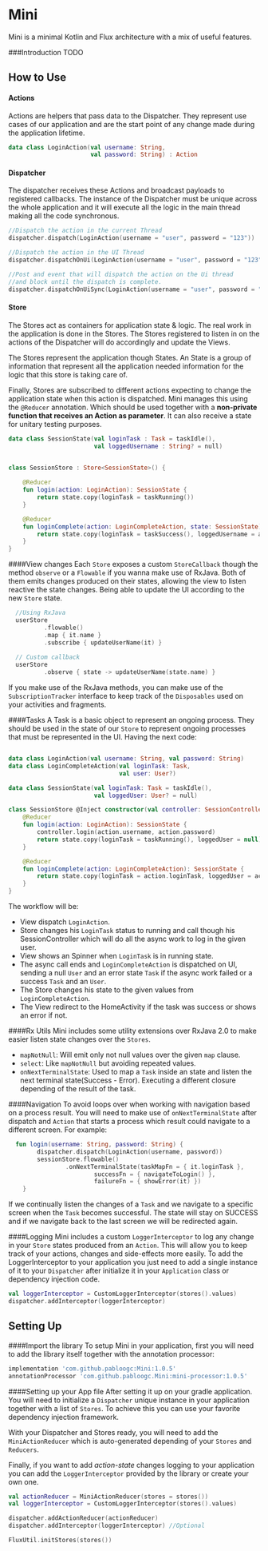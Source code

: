 # Mini
Mini is a minimal Kotlin and Flux architecture with a mix of useful features.

###Introduction
TODO
## How to Use
#### Actions
Actions are helpers that pass data to the Dispatcher. They represent use cases of our application and are the start point of any change made during the application lifetime.

```kotlin
data class LoginAction(val username: String,
                       val password: String) : Action
```

#### Dispatcher
The dispatcher receives these Actions and broadcast payloads to registered callbacks. The instance of the Dispatcher must be unique across the whole application and it will execute all the logic in the main thread making all the code synchronous.   

```kotlin
//Dispatch the action in the current Thread
dispatcher.dispatch(LoginAction(username = "user", password = "123"))

//Dispatch the action in the UI Thread
dispatcher.dispatchOnUi(LoginAction(username = "user", password = "123"))

//Post and event that will dispatch the action on the Ui thread 
//and block until the dispatch is complete.
dispatcher.dispatchOnUiSync(LoginAction(username = "user", password = "123"))
```

#### Store
The Stores act as containers for application state & logic. The real work in the application is done in the Stores. The Stores registered to listen in on the actions of the Dispatcher will do accordingly and update the Views.

The Stores represent the application though States. An State is a group of information that represent all the application needed information for the logic that this store is taking care of.

Finally, Stores are subscribed to different actions expecting to change the application state when this action is dispatched. Mini manages this using the `@Reducer` annotation. Which should be used together with a **non-private function that receives an Action as parameter**. It can also receive a state for unitary testing purposes. 
```kotlin
data class SessionState(val loginTask : Task = taskIdle(),
                        val loggedUsername : String? = null)
                        

class SessionStore : Store<SessionState>() {

    @Reducer
    fun login(action: LoginAction): SessionState {
        return state.copy(loginTask = taskRunning())
    }

    @Reducer
    fun loginComplete(action: LoginCompleteAction, state: SessionState): WarcraftState {
        return state.copy(loginTask = taskSuccess(), loggedUsername = action.name)
    }
}
```

####View changes
Each ``Store`` exposes a custom `StoreCallback` though the method `observe` or a `Flowable` if you wanna make use of RxJava. Both of them emits changes produced on their states, allowing the view to listen reactive the state changes. Being able to update the UI according to the new `Store` state.

```kotlin
  //Using RxJava  
  userStore
          .flowable()
          .map { it.name }
          .subscribe { updateUserName(it) }
          
  // Custom callback      
  userStore
          .observe { state -> updateUserName(state.name) }
```  

If you make use of the RxJava methods, you can make use of the `SubscriptionTracker` interface to keep track of the `Disposables` used on your activities and fragments.

####Tasks
A Task is a basic object to represent an ongoing process. They should be used in the state of our `Store` to represent ongoing processes that must be represented in the UI.
Having the next code:

```kotlin

data class LoginAction(val username: String, val password: String)
data class LoginCompleteAction(val loginTask: Task,
                               val user: User?)

data class SessionState(val loginTask: Task = taskIdle(),
                        val loggedUser: User? = null)

class SessionStore @Inject constructor(val controller: SessionController) : Store<SessionState>() {
    @Reducer
    fun login(action: LoginAction): SessionState {
        controller.login(action.username, action.password)
        return state.copy(loginTask = taskRunning(), loggedUser = null)
    }

    @Reducer
    fun loginComplete(action: LoginCompleteAction): SessionState {
        return state.copy(loginTask = action.loginTask, loggedUser = action.user)
    }
}
```
The workflow will be:

- View dispatch `LoginAction`.
- Store changes his `LoginTask` status to running and call though his SessionController which will do all the async work to log in the given user.
- View shows an Spinner when `LoginTask` is in running state.
- The async call ends and `LoginCompleteAction` is dispatched on UI, sending a null `User` and an error state `Task` if the async work failed or a success `Task` and an `User`.
- The Store changes his state to the given values from `LoginCompleteAction`.
- The View redirect to the HomeActivity if the task was success or shows an error if not.

####Rx Utils
Mini includes some utility extensions over RxJava 2.0 to make easier listen state changes over the `Stores`.

- `mapNotNull`: Will emit only not null values over the given `map` clause.
- `select`: Like `mapNotNull` but avoiding repeated values.
- `onNextTerminalState`: Used to map a `Task` inside an state and listen the next terminal state(Success - Error). Executing a different closure depending of the result of the task.

####Navigation
To avoid loops over when working with navigation based on a process result. You will need to make use of `onNextTerminalState` after dispatch and `Action` that starts a process which result could navigate to a different screen.
For example:
```kotlin
  fun login(username: String, password: String) {
        dispatcher.dispatch(LoginAction(username, password))
        sessionStore.flowable()
                .onNextTerminalState(taskMapFn = { it.loginTask },
                        successFn = { navigateToLogin() },
                        failureFn = { showError(it) })
    }
```

If we continually listen the changes of a `Task` and we navigate to a specific screen when the `Task` becomes successful. The state will stay on SUCCESS and if we navigate back to the last screen we will be redirected again.

####Logging
Mini includes a custom `LoggerInterceptor` to log any change in your `Store` states produced from an `Action`. This will allow you to keep track of your actions, changes and side-effects more easily. 
To add the LoggerInterceptor to your application you just need to add a single instance of it to your `Dispatcher` after initialize it in your `Application` class or dependency injection code.
```kotlin
val loggerInterceptor = CustomLoggerInterceptor(stores().values)
dispatcher.addInterceptor(loggerInterceptor)
```

## Setting Up

####Import the library
To setup Mini in your application, first you will need to add the library itself together with the annotation processor:
```groovy
implementation 'com.github.pabloogc:Mini:1.0.5'
annotationProcessor 'com.github.pabloogc.Mini:mini-processor:1.0.5'
```

####Setting up your App file
After setting it up on your gradle application. You will need to initialize a `Dispatcher` unique instance in your application together with a list of `Stores`. To achieve this you can use your favorite dependency injection framework.

With your Dispatcher and Stores ready, you will need to add the `MiniActionReducer` which is auto-generated depending of your `Stores` and `Reducers`. 

Finally, if you want to add *action-state* changes logging to your application you can add the `LoggerInterceptor` provided by the library or create your own one.  
```kotlin
val actionReducer = MiniActionReducer(stores = stores())
val loggerInterceptor = CustomLoggerInterceptor(stores().values)

dispatcher.addActionReducer(actionReducer)
dispatcher.addInterceptor(loggerInterceptor) //Optional

FluxUtil.initStores(stores())
```